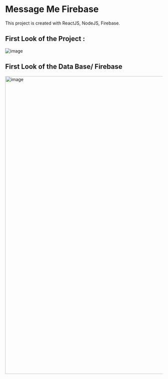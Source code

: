 # Message Me Firebase

This project is created with ReactJS, NodeJS, Firebase.

## First Look of the Project : 
![image](https://user-images.githubusercontent.com/82382478/206435348-44d45b8e-8507-4490-8131-4cc1bcd02d25.png)


## First Look of the Data Base/ Firebase
<img width="952" alt="image" src="https://user-images.githubusercontent.com/82382478/206435970-902697e0-734d-4703-98da-4bba2f0b9cda.png">

